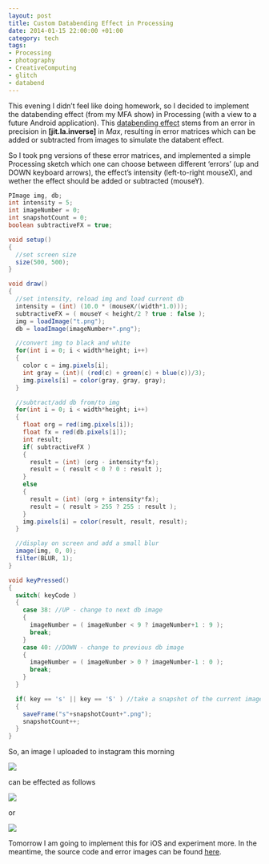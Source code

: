 ```yaml
---
layout: post
title: Custom Databending Effect in Processing
date: 2014-01-15 22:00:00 +01:00
category: tech
tags:
- Processing
- photography
- CreativeComputing
- glitch
- databend
---
```

This evening I didn’t feel like doing homework, so I decided to implement the databending effect (from my MFA show) in Processing (with a view to a future Android application). This [databending effect](http://ma101jl.tumblr.com/search/databending) stems from an error in precision in **[jit.la.inverse]** in *Max*, resulting in error matrices which can be added or subtracted from images to simulate the databent effect.

So I took png versions of these error matrices, and implemented a simple Processing sketch which one can choose between different ‘errors’ (up and DOWN keyboard arrows), the effect’s intensity (left-to-right mouseX), and wether the effect should be added or subtracted (mouseY).

```java
PImage img, db;
int intensity = 5;
int imageNumber = 0;
int snapshotCount = 0;
boolean subtractiveFX = true;

void setup()
{
  //set screen size
  size(500, 500);
}

void draw()
{
  //set intensity, reload img and load current db
  intensity = (int) (10.0 * (mouseX/(width*1.0)));
  subtractiveFX = ( mouseY < height/2 ? true : false );
  img = loadImage("t.png");
  db = loadImage(imageNumber+".png");

  //convert img to black and white
  for(int i = 0; i < width*height; i++)
  {
    color c = img.pixels[i];
    int gray = (int)( (red(c) + green(c) + blue(c))/3);
    img.pixels[i] = color(gray, gray, gray);
  }

  //subtract/add db from/to img
  for(int i = 0; i < width*height; i++)
  {
    float org = red(img.pixels[i]);
    float fx = red(db.pixels[i]);
    int result;
    if( subtractiveFX )
    {
      result = (int) (org - intensity*fx);
      result = ( result < 0 ? 0 : result );
    }
    else
    {
      result = (int) (org + intensity*fx);
      result = ( result > 255 ? 255 : result );
    }
    img.pixels[i] = color(result, result, result);
  }

  //display on screen and add a small blur
  image(img, 0, 0);
  filter(BLUR, 1);
}

void keyPressed()
{
  switch( keyCode )
  {
    case 38: //UP - change to next db image
    {
      imageNumber = ( imageNumber < 9 ? imageNumber+1 : 9 );
      break;
    }
    case 40: //DOWN - change to previous db image
    {
      imageNumber = ( imageNumber > 0 ? imageNumber-1 : 0 );
      break;
    }
  }

  if( key == 's' || key == 'S' ) //take a snapshot of the current image
  {
    saveFrame("s"+snapshotCount+".png");
    snapshotCount++;
  }
}
```

So, an image I uploaded to instagram this morning

![]({{site.baseurl}}/assets/images/posts/2014/14-01-15/01.png)

can be effected as follows

![]({{site.baseurl}}/assets/images/posts/2014/14-01-15/02.png)

or

![]({{site.baseurl}}/assets/images/posts/2014/14-01-15/03.png)

Tomorrow I am going to implement this for iOS and experiment more. In the meantime, the source code and error images can be found [here](https://www.dropbox.com/s/u7t2824baabsgyr/fy_db.zip).
